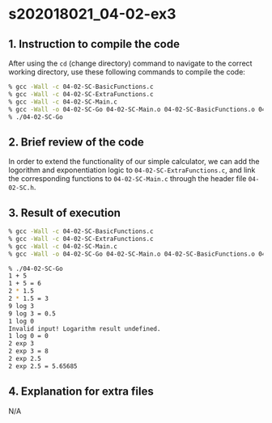 # s202018021_04-02-ex3

## 1. Instruction to compile the code

After using the `cd` (change directory) command to navigate to the correct working directory, use these following commands to compile the code:

```bash
% gcc -Wall -c 04-02-SC-BasicFunctions.c
% gcc -Wall -c 04-02-SC-ExtraFunctions.c
% gcc -Wall -c 04-02-SC-Main.c
% gcc -Wall -o 04-02-SC-Go 04-02-SC-Main.o 04-02-SC-BasicFunctions.o 04-02-SC-ExtraFunctions.o
% ./04-02-SC-Go
```

## 2. Brief review of the code
In order to extend the functionality of our simple calculator, we can add the logorithm and exponentiation logic to `04-02-SC-ExtraFunctions.c`, and link the corresponding functions to `04-02-SC-Main.c` through the header file `04-02-SC.h`.

## 3. Result of execution 
```bash
% gcc -Wall -c 04-02-SC-BasicFunctions.c
% gcc -Wall -c 04-02-SC-ExtraFunctions.c
% gcc -Wall -c 04-02-SC-Main.c
% gcc -Wall -o 04-02-SC-Go 04-02-SC-Main.o 04-02-SC-BasicFunctions.o 04-02-SC-ExtraFunctions.o

% ./04-02-SC-Go  
1 + 5
1 + 5 = 6
2 * 1.5
2 * 1.5 = 3
9 log 3
9 log 3 = 0.5
1 log 0
Invalid input! Logarithm result undefined.
1 log 0 = 0
2 exp 3
2 exp 3 = 8
2 exp 2.5
2 exp 2.5 = 5.65685
```

## 4. Explanation for extra files
N/A